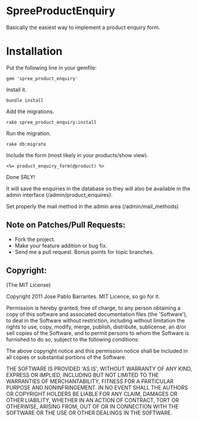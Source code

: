 SpreeProductEnquiry
==================

Basically the easiest way to implement a product enquiry form.

Installation
============

Put the following line in your gemfile:

    gem 'spree_product_enquiry'

Install it.

    bundle install

Add the migrations.

    rake spree_product_enquiry:install

Run the migration.

    rake db:migrate

Include the form (most likely in your products/show view).

    <%= product_enquiry_form(@product) %>

Done SRLY!

It will save the enquiries in the database so they will also be
available in the admin interface (/admin/product_enquires).

Set properly the mail method in the admin area (/admin/mail_methods)

## Note on Patches/Pull Requests:

* Fork the project.
* Make your feature addition or bug fix.
* Send me a pull request. Bonus points for topic branches.

## Copyright:

(The MIT License)

Copyright 2011 Jose Pablo Barrantes. MIT Licence, so go for it.

Permission is hereby granted, free of charge, to any person obtaining a
copy of this software and associated documentation files (the
'Software'), to deal in the Software without restriction, including
without limitation the rights to use, copy, modify, merge, publish,
distribute, sublicense, an d/or sell copies of the Software, and to
permit persons to whom the Software is furnished to do so, subject to
the following conditions:

The above copyright notice and this permission notice shall be included
in all copies or substantial portions of the Software.

THE SOFTWARE IS PROVIDED 'AS IS', WITHOUT WARRANTY OF ANY KIND, EXPRESS
OR IMPLIED, INCLUDING BUT NOT LIMITED TO THE WARRANTIES OF
MERCHANTABILITY, FITNESS FOR A PARTICULAR PURPOSE AND NONINFRINGEMENT.
IN NO EVENT SHALL THE AUTHORS OR COPYRIGHT HOLDERS BE LIABLE FOR ANY
CLAIM, DAMAGES OR OTHER LIABILITY, WHETHER IN AN ACTION OF CONTRACT,
TORT OR OTHERWISE, ARISING FROM, OUT OF OR IN CONNECTION WITH THE
SOFTWARE OR THE USE OR OTHER DEALINGS IN THE SOFTWARE.
